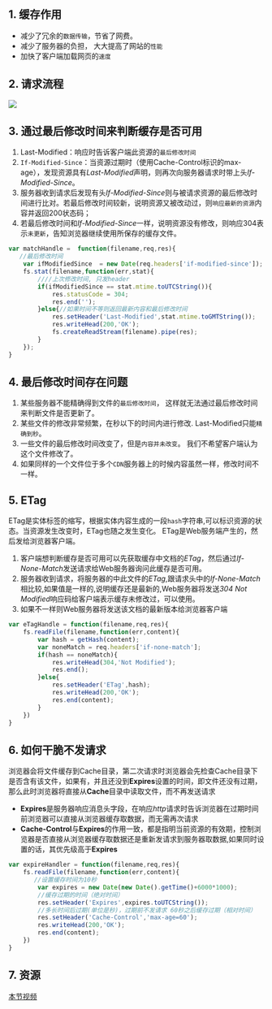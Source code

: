 ## 1. 缓存作用
* 减少了冗余的`数据传输`，节省了网费。
* 减少了服务器的负担， 大大提高了网站的`性能`
* 加快了客户端加载网页的`速度`

## 2. 请求流程
<img src="http://7xjf2l.com1.z0.glb.clouddn.com/cache.png" class="img-responsive">


## 3. 通过最后修改时间来判断缓存是否可用
1. Last-Modified：响应时告诉客户端此资源的`最后修改时间`
2. `If-Modified-Since`：当资源过期时（使用Cache-Control标识的max-age），发现资源具有*Last-Modified*声明，则再次向服务器请求时带上头*If-Modified-Since*。
3. 服务器收到请求后发现有头*If-Modified-Since*则与被请求资源的最后修改时间进行比对。若最后修改时间较新，说明资源又被改动过，则`响应最新的资源`内容并返回200状态码；
4. 若最后修改时间和*If-Modified-Since*一样，说明资源没有修改，则响应304表示`未更新`，告知浏览器继续使用所保存的缓存文件。

```javascript
var matchHandle =  function(filename,req,res){
   //最后修改时间
    var ifModifiedSince  = new Date(req.headers['if-modified-since']);
    fs.stat(filename,function(err,stat){
        ////上次修改时间, 只发header
        if(ifModifiedSince == stat.mtime.toUTCString()){
            res.statusCode = 304;
            res.end('');
        }else{//如果时间不等则返回最新内容和最后修改时间
            res.setHeader('Last-Modified',stat.mtime.toGMTString());
            res.writeHead(200,'OK');
            fs.createReadStream(filename).pipe(res);
        }
    });
}
```

## 4. 最后修改时间存在问题
1. 某些服务器不能精确得到文件的`最后修改时间`， 这样就无法通过最后修改时间来判断文件是否更新了。
2. 某些文件的修改非常频繁，在秒以下的时间内进行修改. Last-Modified只能`精确到秒`。
3. 一些文件的最后修改时间改变了，但是`内容并未改变`。 我们不希望客户端认为这个文件修改了。
4. 如果同样的一个文件位于多个`CDN`服务器上的时候内容虽然一样，修改时间不一样。

## 5. ETag
ETag是实体标签的缩写，根据实体内容生成的一段`hash`字符串,可以标识资源的状态。当资源发生改变时，ETag也随之发生变化。
ETag是Web服务端产生的，然后发给浏览器客户端。
1. 客户端想判断缓存是否可用可以先获取缓存中文档的*ETag*，然后通过*If-None-Match*发送请求给Web服务器询问此缓存是否可用。
2. 服务器收到请求，将服务器的中此文件的*ETag*,跟请求头中的*If-None-Match*相比较,如果值是一样的,说明缓存还是最新的,Web服务器将发送*304 Not Modified*响应码给客户端表示缓存未修改过，可以使用。
3. 如果不一样则Web服务器将发送该文档的最新版本给浏览器客户端

```javascript
var eTagHandle = function(filename,req,res){
    fs.readFile(filename,function(err,content){
        var hash = getHash(content);
        var noneMatch = req.headers['if-none-match'];
        if(hash == noneMatch){
            res.writeHead(304,'Not Modified');
            res.end();
        }else{
            res.setHeader('ETag',hash);
            res.writeHead(200,'OK');
            res.end(content);
        }
    })
}
```

## 6. 如何干脆不发请求
浏览器会将文件缓存到Cache目录，第二次请求时浏览器会先检查Cache目录下是否含有该文件，如果有，并且还没到**Expires**设置的时间，即文件还没有过期，那么此时浏览器将直接从**Cache**目录中读取文件，而不再发送请求
* **Expires**是服务器响应消息头字段，在响应*http*请求时告诉浏览器在过期时间前浏览器可以直接从浏览器缓存取数据，而无需再次请求
* **Cache-Control**与**Expires**的作用一致，都是指明当前资源的有效期，控制浏览器是否直接从浏览器缓存取数据还是重新发请求到服务器取数据,如果同时设置的话，其优先级高于**Expires**
```javascript
var expireHandler = function(filename,req,res){
    fs.readFile(filename,function(err,content){
       //设置缓存时间为10秒
        var expires = new Date(new Date().getTime()+6000*1000);
        //缓存过期的时间（绝对时间）
        res.setHeader('Expires',expires.toUTCString());
        //多长时间后过期(单位是秒)，过期前不发请求 60秒之后缓存过期（相对时间）
        res.setHeader('Cache-Control','max-age=60');
        res.writeHead(200,'OK');
        res.end(content);
    })
}
```


## 7. 资源
[本节视频](http://yuntv.letv.com/bcloud.html?uu=zna4ig8gbr&vu=729caf0196&auto_play=1&width=640&height=360&lang=zh_CN)

